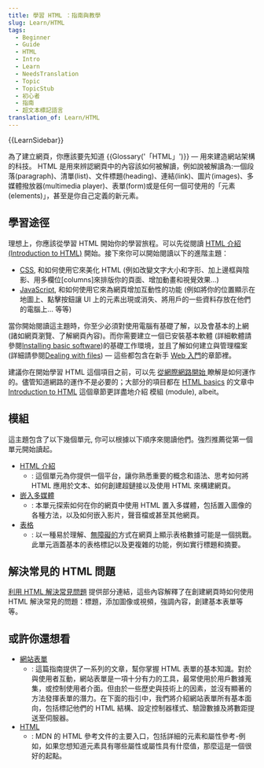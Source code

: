 ```yaml
---
title: 學習 HTML ：指南與教學
slug: Learn/HTML
tags:
  - Beginner
  - Guide
  - HTML
  - Intro
  - Learn
  - NeedsTranslation
  - Topic
  - TopicStub
  - 初心者
  - 指南
  - 超文本標記語言
translation_of: Learn/HTML
---
```

{{LearnSidebar}}

為了建立網頁，你應該要先知道 {{Glossary('「HTML」')}} — 用來建造網站架構的科技。 HTML 是用來辨認網頁中的內容該如何被解讀，例如說被解讀為:一個段落(paragraph)、清單(list)、文件標題(heading)、連結(link)、圖片(images)、多媒體撥放器(multimedia player)、表單(form)或是任何一個可使用的「元素(elements)」，甚至是你自己定義的新元素。

## 學習途徑

理想上，你應該從學習 HTML 開始你的學習旅程。可以先從閱讀 [HTML 介紹(Introduction to HTML)](/en-US/docs/Learn/HTML/Introduction_to_HTML) 開始。接下來你可以開始閱讀以下的進階主題：

- [CSS](/en-US/docs/Learn/CSS), 和如何使用它來美化 HTML (例如改變文字大小和字形、加上邊框與陰影、用多欄位\[columns]來排版你的頁面、增加動畫和視覺效果...)
- [JavaScript](/en-US/docs/Learn/JavaScript), 和如何使用它來為網頁增加互動性的功能 (例如將你的位置顯示在地圖上、點擊按鈕讓 UI 上的元素出現或消失、將用戶的一些資料存放在他們的電腦上... 等等)

當你開始閱讀這主題時，你至少必須對使用電腦有基礎了解，以及會基本的上網 (諸如網頁瀏覽、了解網頁內容)。而你需要建立一個已安裝基本軟體 (詳細軟體請參閱[Installing basic software](/en-US/docs/Learn/Getting_started_with_the_web/Installing_basic_software))的基礎工作環境，並且了解如何建立與管理檔案(詳細請參閱[Dealing with files](/en-US/docs/Learn/Getting_started_with_the_web/Dealing_with_files)) — 這些都包含在新手 [Web 入門](/zh-TW/docs/Learn/Getting_started_with_the_web)的章節裡。

建議你在開始學習 HTML 這個項目之前，可以先 [從網際網路開始 ](/en-US/docs/Learn/Getting_started_with_the_web)瞭解是如何運作的。儘管知道網路的運作不是必要的；大部分的項目都在 [HTML basics](/en-US/docs/Learn/Getting_started_with_the_web/HTML_basics) 的文章中 [Introduction to HTML](/en-US/docs/Learn/HTML/Introduction_to_HTML) 這個章節更詳盡地介紹 模組 (module), albeit。

## 模組

這主題包含了以下幾個單元, 你可以根據以下順序來閱讀他們。強烈推薦從第一個單元開始讀起。

- [HTML 介紹](/zh-TW/docs/Learn/HTML/Introduction_to_HTML)
  - : 這個單元為你提供一個平台，讓你熟悉重要的概念和語法、思考如何將 HTML 應用於文本、如何創建超鏈接以及使用 HTML 來構建網頁。
- [嵌入多媒體](/zh-TW/docs/Learn/HTML/Multimedia_and_embedding)
  - : 本單元探索如何在你的網頁中使用 HTML 置入多媒體，包括置入圖像的各種方法，以及如何嵌入影片，聲音檔或甚至其他網頁。
- [表格](/zh-TW/docs/Learn/HTML/Tables)
  - : 以一種易於理解、[無障礙的](/zh-TW/docs/Glossary/Accessibility)方式在網頁上顯示表格數據可能是一個挑戰。此單元涵蓋基本的表格標記以及更複雜的功能，例如實行標題和摘要。

## 解決常見的 HTML 問題

[利用 HTML 解決常見問題](/zh-TW/docs/Learn/HTML/Howto) 提供部分連結，這些內容解釋了在創建網頁時如何使用 HTML 解決常見的問題：標題，添加圖像或視頻，強調內容，創建基本表單等等。

## 或許你還想看

- [網站表單](/zh-TW/docs/Learn/HTML/Forms)
  - : 這篇指南提供了一系列的文章，幫你掌握 HTML 表單的基本知識。對於與使用者互動，網站表單是一項十分有力的工具，最常使用於用戶數據蒐集，或控制使用者介面。但由於一些歷史與技術上的因素，並沒有顯著的方法發揮表單的潛力。在下面的指引中，我們將介紹網站表單所有基本面向，包括標記他們的 HTML 結構、設定控制器樣式、驗證數據及將數距提送至伺服器。
- [HTML](/en-US/docs/Web/HTML)
  - : MDN 的 HTML 參考文件的主要入口，包括詳細的元素和屬性參考-例如，如果您想知道元素具有哪些屬性或屬性具有什麼值，那麼這是一個很好的起點。
